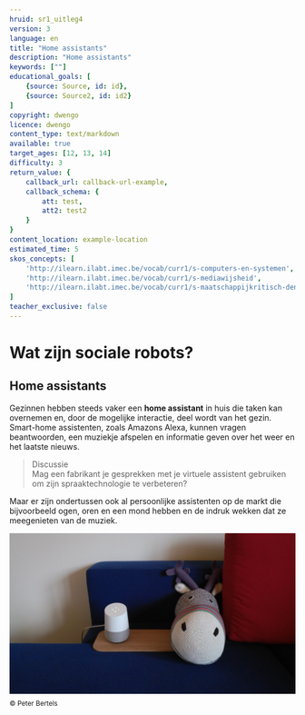 ```yaml
---
hruid: sr1_uitleg4
version: 3
language: en
title: "Home assistants"
description: "Home assistants"
keywords: [""]
educational_goals: [
    {source: Source, id: id}, 
    {source: Source2, id: id2}
]
copyright: dwengo
licence: dwengo
content_type: text/markdown
available: true
target_ages: [12, 13, 14]
difficulty: 3
return_value: {
    callback_url: callback-url-example,
    callback_schema: {
        att: test,
        att2: test2
    }
}
content_location: example-location
estimated_time: 5
skos_concepts: [
    'http://ilearn.ilabt.imec.be/vocab/curr1/s-computers-en-systemen', 
    'http://ilearn.ilabt.imec.be/vocab/curr1/s-mediawijsheid', 
    'http://ilearn.ilabt.imec.be/vocab/curr1/s-maatschappijkritisch-denken'
]
teacher_exclusive: false
---
```


# Wat zijn sociale robots?
## Home assistants

Gezinnen hebben steeds vaker een **home assistant** in huis die taken kan overnemen en, door de mogelijke interactie, deel wordt van het gezin. Smart-home assistenten, zoals Amazons Alexa, kunnen vragen beantwoorden, een muziekje afspelen en informatie geven over het weer en het laatste nieuws.

> Discussie<br>Mag een fabrikant je gesprekken met je virtuele assistent gebruiken om zijn spraaktechnologie te verbeteren?

Maar er zijn ondertussen ook al persoonlijke assistenten op de markt die bijvoorbeeld ogen, oren en een mond hebben en de indruk wekken dat ze meegenieten van de muziek.

![© Peter Bertels](embed/googlehome.jpg "© Peter Bertels")
<sub>© Peter Bertels</sub>